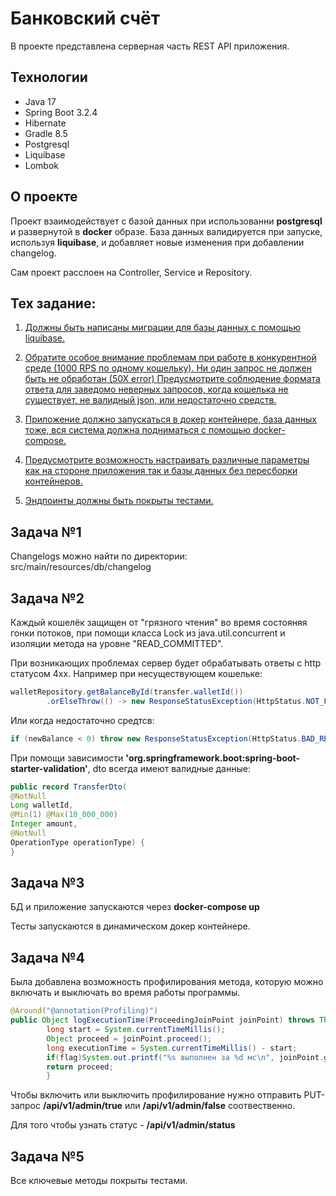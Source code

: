 # Банковский счёт

В проекте представлена серверная часть REST API приложения.

## Технологии
- Java 17
- Spring Boot 3.2.4
- Hibernate
- Gradle 8.5
- Postgresql
- Liquibase
- Lombok

## О проекте

Проект взаимодействует с базой данных при использованни **postgresql** и развернутой в
**docker** образе. База данных валидируется при запуске, используя **liquibase**, и добавляет
новые изменения при добавлении changelog.

Сам проект расслоен на Controller, Service и Repository.

## Тех задание:
1) [Должны быть написаны миграции для базы данных с помощью liquibase.](#задача-1)

2) [Обратите особое внимание проблемам при работе в конкурентной среде (1000 RPS по
одному кошельку). Ни один запрос не должен быть не обработан (50Х error)
Предусмотрите соблюдение формата ответа для заведомо неверных запросов, когда
кошелька не существует, не валидный json, или недостаточно средств.](#задача-2)

3) [Приложение должно запускаться в докер контейнере, база данных тоже, вся система
должна подниматься с помощью docker-compose.](#задача-3)

4) [Предусмотрите возможность настраивать различные параметры как на стороне
приложения так и базы данных без пересборки контейнеров.](#задача-4)

5) [Эндпоинты должны быть покрыты тестами.](#задача-5)

## Задача №1

Changelogs можно найти по директории: src/main/resources/db/changelog

## Задача №2

Каждый кошелёк защищен от "грязного чтения" во время состояняя гонки потоков, 
при помощи класса Lock из java.util.concurrent и изоляции метода на уровне "READ_COMMITTED".

При возникающих проблемах сервер будет обрабатывать ответы с http статусом 4xx.
Например при несуществующем кошельке:
```java
walletRepository.getBalanceById(transfer.walletId())
        .orElseThrow(() -> new ResponseStatusException(HttpStatus.NOT_FOUND));
```
Или когда недостаточно средтсв:
```java
if (newBalance < 0) throw new ResponseStatusException(HttpStatus.BAD_REQUEST, "Insufficient funds");
```
При помощи зависимости **'org.springframework.boot:spring-boot-starter-validation'**, 
dto всегда имеют валидные данные:
```java
public record TransferDto(
@NotNull
Long walletId,
@Min(1) @Max(10_000_000)
Integer amount,
@NotNull
OperationType operationType) {
}
```
## Задача №3

БД и приложение запускаются через **docker-compose up**

Тесты запускаются в динамическом докер контейнере.

## Задача №4

Была добавлена возможность профилирования метода, 
которую можно включать и выключать во время работы программы.

```java
@Around("@annotation(Profiling)")
public Object logExecutionTime(ProceedingJoinPoint joinPoint) throws Throwable {
        long start = System.currentTimeMillis();
        Object proceed = joinPoint.proceed();
        long executionTime = System.currentTimeMillis() - start;
        if(flag)System.out.printf("%s выполнен за %d мс\n", joinPoint.getSignature(), executionTime);
        return proceed;
        }
```

Чтобы включить или выключить профилирование нужно отправить PUT-запрос 
**/api/v1/admin/true** или **/api/v1/admin/false** соотвественно.

Для того чтобы узнать статус - **/api/v1/admin/status**

## Задача №5

Все ключевые методы покрыты тестами.
